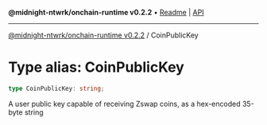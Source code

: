 **@midnight-ntwrk/onchain-runtime v0.2.2** • [Readme](../README.md) \| [API](../globals.md)

***

[@midnight-ntwrk/onchain-runtime v0.2.2](../README.md) / CoinPublicKey

# Type alias: CoinPublicKey

```ts
type CoinPublicKey: string;
```

A user public key capable of receiving Zswap coins, as a hex-encoded 35-byte
string

